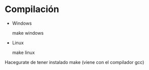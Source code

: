 # Compilación
- Windows

	make windows
- Linux

	make linux

Hacegurate de tener instalado make (viene con el compilador gcc)
